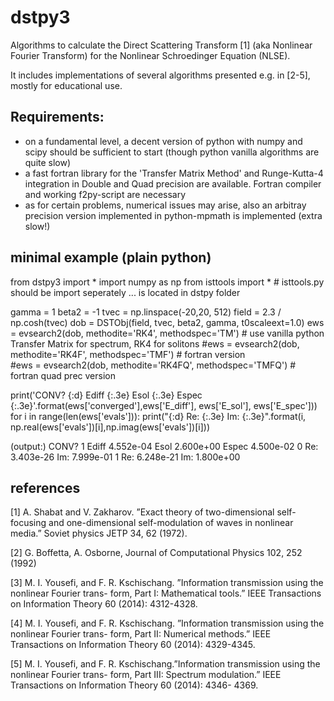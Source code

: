 # dstpy3


Algorithms to calculate the Direct Scattering Transform [1] (aka Nonlinear Fourier Transform) for the Nonlinear Schroedinger Equation (NLSE).

It includes implementations of several algorithms presented e.g. in [2-5], mostly for educational use.

## Requirements: 

- on a fundamental level, a decent version of python with numpy and scipy should be sufficient to start (though python vanilla algorithms are quite slow)
- a fast fortran library for the 'Transfer Matrix Method' and Runge-Kutta-4 integration in Double and Quad precision are available. Fortran compiler and working f2py-script are necessary
- as for certain problems, numerical issues may arise, also an arbitray precision version implemented in python-mpmath is implemented (extra slow!)

## minimal example (plain python)

from dstpy3 import *
import numpy as np
from isttools import *   # isttools.py should be import seperately ... is located in dstpy folder

gamma = 1
beta2 = -1
tvec = np.linspace(-20,20, 512)
field = 2.3 / np.cosh(tvec)
dob = DSTObj(field, tvec, beta2, gamma, t0scaleext=1.0)
ews = evsearch2(dob, methodite='RK4', methodspec='TM')  # use vanilla python    Transfer Matrix for spectrum, RK4 for solitons
#ews = evsearch2(dob, methodite='RK4F', methodspec='TMF')  # fortran version    
#ews = evsearch2(dob, methodite='RK4FQ', methodspec='TMFQ')  # fortran quad prec version   

print('CONV? {:d}  Ediff {:.3e}  Esol {:.3e} Espec {:.3e}'.format(ews['converged'],ews['E_diff'], ews['E_sol'], ews['E_spec']))
for i in range(len(ews['evals'])):
    print("{:d} Re: {:.3e}  Im: {:.3e}".format(i, np.real(ews['evals'])[i],np.imag(ews['evals'])[i]))
    
(output:)
CONV? 1  Ediff 4.552e-04  Esol 2.600e+00 Espec 4.500e-02
0 Re: 3.403e-26  Im: 7.999e-01
1 Re: 6.248e-21  Im: 1.800e+00



## references

[1] A. Shabat and V. Zakharov. ”Exact theory of two-dimensional self-focusing and one-dimensional
self-modulation of waves in nonlinear media.” Soviet physics JETP 34, 62 (1972).

[2] G. Boffetta, A. Osborne, Journal of Computational Physics 102, 252 (1992)

[3] M. I. Yousefi, and F. R. Kschischang. ”Information transmission using the nonlinear Fourier trans-
form, Part I: Mathematical tools.” IEEE Transactions on Information Theory 60 (2014): 4312-4328.

[4] M. I. Yousefi, and F. R. Kschischang. ”Information transmission using the nonlinear Fourier trans-
form, Part II: Numerical methods.” IEEE Transactions on Information Theory 60 (2014): 4329-4345.

[5] M. I. Yousefi, and F. R. Kschischang.”Information transmission using the nonlinear Fourier trans-
form, Part III: Spectrum modulation.” IEEE Transactions on Information Theory 60 (2014): 4346-
4369.

